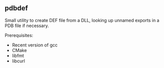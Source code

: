 pdbdef
------

Small utility to create DEF file from a DLL, looking up unnamed exports in a
PDB file if necessary.

Prerequisites:
* Recent version of gcc
* CMake
* libfmt
* libcurl
